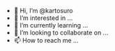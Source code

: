 - 👋 Hi, I’m @kartosuro
- 👀 I’m interested in ...
- 🌱 I’m currently learning ...
- 💞️ I’m looking to collaborate on ...
- 📫 How to reach me ...

<!---
kartosuro/kartosuro is a ✨ special ✨ repository because its `README.md` (this file) appears on your GitHub profile.
You can click the Preview link to take a look at your changes.
--->
